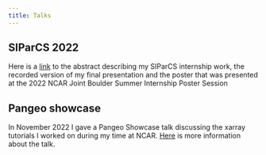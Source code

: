 ```yaml
---
title: Talks
---
```


## SIParCS 2022

Here is a [link](https://www2.cisl.ucar.edu/siparcs-2022-emma-marshall) to the abstract describing my SIParCS internship work, the recorded version of my final presentation and the poster that was presented at the 2022 NCAR Joint Boulder Summer Internship Poster Session

## Pangeo showcase 

In November 2022 I gave a Pangeo Showcase talk discussing the xarray tutorials I worked on during my time at NCAR. [Here](https://discourse.pangeo.io/t/wednesday-november-2nd-2022-jupyter-book-tutorials-demonstrating-xarray-based-workflows-for-cloud-hosted-remote-sensing-data/2834) is more information about the talk.